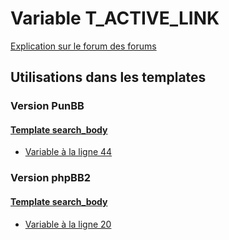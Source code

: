# Variable T_ACTIVE_LINK
[Explication sur le forum des forums](http://forum.forumactif.com/t294113-listing-des-variables#T_ACTIVE_LINK)

## Utilisations dans les templates

### Version PunBB

#### [Template search_body](punbb/search_body.md)
* [Variable à la ligne 44](../punbb/search_body.tpl#L44)

### Version phpBB2

#### [Template search_body](subsilver/search_body.md)
* [Variable à la ligne 20](../subsilver/search_body.tpl#L20)